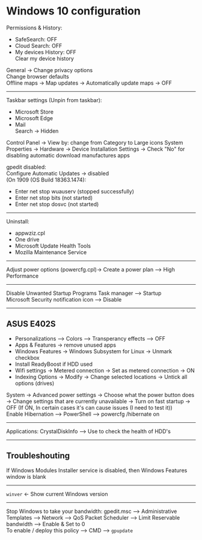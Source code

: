 # Windows 10 configuration

Permissions & History:  

* SafeSearch: OFF  
* Cloud Search: OFF  
* My devices History: OFF  
Clear my device history  

General -> Change privacy options  
Change browser defaults  
Offline maps -> Map updates -> Automatically update maps -> OFF
***
Taskbar settings (Unpin from taskbar):  

* Microsoft Store  
* Microsoft Edge  
* Mail  
Search -> Hidden

Control Panel -> View by: change from Category to Large icons
System Properties -> Hardware -> Device Installation Settings -> Check "No"
for disabling automatic download manufactures apps

gpedit disabled:  
Configure Automatic Updates -> disabled  
(On 1909 (OS Build 18363.1474):  

* Enter net stop wuauserv (stopped successfully)  
* Enter net stop bits (not started)  
* Enter net stop dosvc (not started)  

***
Uninstall:  

* appwziz.cpl  
* One drive  
* Microsoft Update Health Tools  
* Mozilla Maintenance Service  

***
Adjust power options (powercfg.cpl)-> Create a power plan --> High Performance
***
Disable Unwanted Startup Programs
Task manager --> Startup  
Microsoft Security notification icon --> Disable
***

## ASUS E402S

* Personalizations --> Colors --> Transperancy effects --> OFF  
* Apps & Features -> remove unused apps  
* Windows Features -> Windows Subsystem for Linux -> Unmark checkbox  
* Install ReadyBoost if HDD used  
* Wifi settings -> Metered connection -> Set as metered connection -> ON
* Indexing Options -> Modify -> Change selected locations -> Untick all options (drives)

System -> Advanced power settings -> Choose what the power button does -> Change settings that are currently unavailable ->
Turn on fast startup -> OFF (If ON, In certain cases it's can cause issues (I need to test it))  
Enable Hibernation --> PowerShell --> powercfg /hibernate on  
  
***
Applications:
CrystalDiskInfo --> Use to check the health of HDD's  
***

## Troubleshouting

If Windows Modules Installer service is disabled, then Windows Features window is blank  
***
`winver` <- Show current Windows version
***

Stop Windows to take your bandwidth:
gpedit.msc --> Administrative Templates --> Network --> QoS Packet Scheduler --> Limit Reservable bandwidth --> Enable & Set to 0  
To enable / deploy this policy --> CMD --> `gpupdate`
